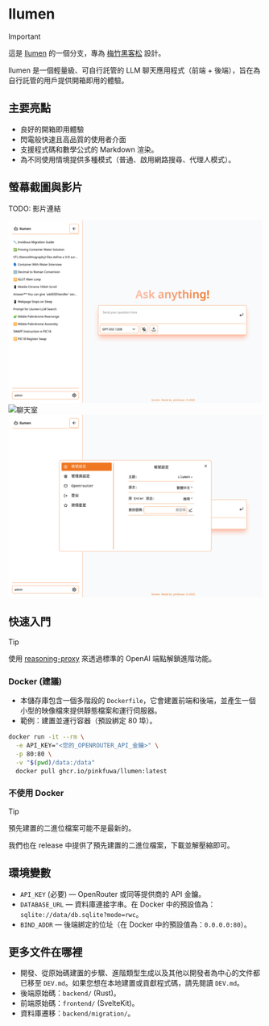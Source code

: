 # llumen

> [!IMPORTANT]
> 這是 [llumen](https://github.com/pinkfuwa/llumen) 的一個分支，專為 [梅竹黑客松](https://2025.meichuhackathon.org/) 設計。

llumen 是一個輕量級、可自行託管的 LLM 聊天應用程式（前端 + 後端），旨在為自行託管的用戶提供開箱即用的體驗。

## 主要亮點

- 良好的開箱即用體驗
- 閃電般快速且高品質的使用者介面
- 支援程式碼和數學公式的 Markdown 渲染。
- 為不同使用情境提供多種模式（普通、啟用網路搜尋、代理人模式）。

## 螢幕截圖與影片

TODO: 影片連結

![新聊天](./screenshots/new-chat.png)
![聊天室](./screenshots/chatroom.png)
![設定](./screenshots/setting.png)

## 快速入門

> [!TIP]
> 使用 [reasoning-proxy](https://github.com/Eason0729/reasoning-proxy) 來透過標準的 OpenAI 端點解鎖進階功能。

### Docker (建議)

- 本儲存庫包含一個多階段的 `Dockerfile`，它會建置前端和後端，並產生一個小型的映像檔來提供靜態檔案和運行伺服器。
- 範例：建置並運行容器（預設綁定 80 埠）。

```bash
docker run -it --rm \
  -e API_KEY="<您的_OPENROUTER_API_金鑰>" \
  -p 80:80 \
  -v "$(pwd)/data:/data"
  docker pull ghcr.io/pinkfuwa/llumen:latest
```

### 不使用 Docker

> [!TIP]
> 預先建置的二進位檔案可能不是最新的。

我們也在 release 中提供了預先建置的二進位檔案，下載並解壓縮即可。

## 環境變數

- `API_KEY` (必要) — OpenRouter 或同等提供商的 API 金鑰。
- `DATABASE_URL` — 資料庫連接字串。在 Docker 中的預設值為：`sqlite://data/db.sqlite?mode=rwc`。
- `BIND_ADDR` — 後端綁定的位址（在 Docker 中的預設值為：`0.0.0.0:80`）。

## 更多文件在哪裡

- 開發、從原始碼建置的步驟、進階類型生成以及其他以開發者為中心的文件都已移至 `DEV.md`。如果您想在本地建置或貢獻程式碼，請先閱讀 `DEV.md`。
- 後端原始碼：`backend/` (Rust)。
- 前端原始碼：`frontend/` (SvelteKit)。
- 資料庫遷移：`backend/migration/`。
